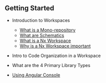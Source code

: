 ## Getting Started

* Introduction to Workspaces
  * [What is a Mono-repository](understanding-workspaces.md#what-is-a-mono-repository)
  * [What are Schematics](understanding-workspaces.md#what-are-schematics)
  * [What is a Nx Workspace](understanding-workspaces.md#what-is-a-nx-workspace)
  * [Why is a Nx Workspace important](understanding-workspaces.md#why-is-a-nx-workspace-important)
  
* Intro to Code Organization in a Workspace

* What are the 4 Primary Library Types

* [Using Angular Console](https://blog.nrwl.io/angular-console-the-ui-for-the-angular-cli-a5d0924240b7)
